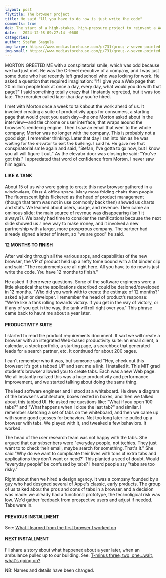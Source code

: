 ```yaml
---
layout: post
flytitle: The browser project
title: He said "All you have to do now is just write the code"
comments: true
dek: The start of a high-stakes, high-pressure project to reinvent a Web browser, Episode No. 2
date:   2024-12-08 09:27:14 -0600
categories:
author: Stefan Smagula
img-large: https://www.mediastorehouse.com/p/731/group-v-seven-pointed-star-no-19781585.jpg
img-small: https://www.mediastorehouse.com/p/731/group-v-seven-pointed-star-no-19781585.jpg
---
```


MORTON GREETED ME with a conspiratorial smile, which was odd because we had just met. He was the C-level executive of a company, and I was just some dude who had recently left grad school who was looking for work. He asked a question that required imagination: "If I give you a Web page that 20 million people look at once a day, every day, what would you do with that page?" I said something totally crazy that I instantly regretted, but it was too late. The recruiter called later that day: you're hired.

I met with Morton once a week to talk about the work ahead of us. It involved creating a suite of productivity apps for consumers, a starting page that would greet you each day—the one Morton asked about in the interview—and the chrome or user interface, that wraps around the browser's rendering engine. Then I saw an email that went to the whole company; Morton was no longer with the company. This is probably not a good sign, I remember thinking. Later that day I ran into him as he was waiting for the elevator to exit the building. I said hi. He gave me that conspiratorial smile again and said, "Stefan, I've gotta to go now, but I know you all will figure it out." As the elevator door was closing he said: "You've got this." I appreciated that word of confidence from Morton. I never saw him again.

#### LIKE A TANK

About 15 of us who were going to create this new browser gathered in a windowless, Class A office space. Many more folding chairs than people. The fluorescent lights flickered as the head of product management (though that term was not in use commonly back then) showed us charts and stats. We learned about users, usage, and revenue. Then came an ominous slide: the main source of revenue was disappearing (isn't it always?). We barely had time to consider the ramifications because the next slide showed us a new way to make money, and it involved a new partnership with a larger, more prosperous company. The partner had already signed a letter of intent, so "we are good" he said. 

#### 12 MONTHS TO FINISH

After walking through all the various apps, and capabilities of the new browser, the VP of product held up a hefty tome bound with a fat binder clip and said: "The requirements are all right here. All you have to do now is just write the code. You have 12 months to finish."  

He asked if there were questions. Some of the software engineers were a little skeptical that the applications described could be designed/developed in 12 months. "Who did you work with to create the estimate of 12 months?" asked a junior developer. I remember the head of product's response: "We're like a tank rolling towards victory. If you get in the way of victory, or if any of you get in the way, the tank will roll right over you." This phrase came back to haunt me about a year later.

#### PRODUCTIVITY SUITE
I started to read the product requirements document. It said we will create a browser with an integrated Web-based productivity suite: an email client, a calendar, a stock portfolio, a starting page, a searchbox that generated leads for a search partner, etc. It continued for about 200 pages.

I can't remember who it was, but someone said "Hey, check out this browser: it's got a tabbed UI" and sent me a link. I installed it. This MIT grad student's browser allowed you to create tabs. Each was a new Web page. We all instantly realized this was a huge productivity and performance improvement, and we started talking about doing the same thing.

The lead software engineer and I stood at a whiteboard. He drew a diagram of the browser's architecture, boxes nested in boxes, and then we talked about this tabbed UI. He asked me questions like: "What if you open 100 tabs?" and "What happens when I close the last tab?" and similar. I remember sketching a set of tabs on the whiteboard, and then we came up with some good guesses for behaviors. Not too long later he pulled up a browser with tabs. We played with it, and tweaked a few behaviors. It worked.

The head of the user research team was not happy with the tabs. She argued that our subscribers were "everyday people, not techies. They just want to to check their email, maybe search for something. That's it." She said "Why do we want to complicate their lives with tons of extra tabs and applications they don't want or need?" This planted a seed of doubt. Would "everyday people" be confused by tabs? I heard people say "tabs are too risky."

Right about then we hired a design agency. It was a company founded by a guy who had designed several of Apple's classic, early products. The group of us talked about the pros and cons of tabs in a browser, and a decision was made: we already had a functional prototype, the technoligical risk was low. We'd gather feedback from prospective users and adjust if needed. Tabs were in.

#### PREVIOUS INSTALLMENT 
See: [What I learned from the first browser I worked on](/2024/11/30/my_first_browser.html)

#### NEXT INSTALLMENT
I'll share a story about what happened about a year later, when an ambulance pulled up to our building.
See: [T-minus three, two, one...wait, what's going on?](/2024/12/18/launch.html)

NB: Names and details have been changed.